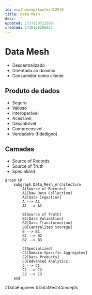 ```yaml
---
id: wcwfhmmvepzkowfesht29t8
title: Data Mesh
desc: ''
updated: 1737150722399
created: 1736168286033
---
```


# Data Mesh

- Descentralizado
- Orientado ao domínio
- Consumidor como cliente

## Produto de dados

- Seguro
- Valioso
- Interoperável
- Acessível
- Descobrível
- Compreensível
- Verdadeiro (fidedigno)

## Camadas

- Source of Records
- Source of Truth
- Specialized

```mermaid
graph LR
    subgraph Data_Mesh_Architecture
        A[Source of Records]
        A1[Raw Data Collection]
        A2[Data Ingestion]
        A --> A1
        A1 --> A2

        B[Source of Truth]
        B1[Data Validation]
        B2[Data Transformation]
        B3[Centralized Storage]
        B --> B1
        B1 --> B2
        B2 --> B3

        C[Specialized]
        C1[Domain-Specific Aggregates]
        C2[Data Products]
        C3[Advanced Analytics]
        C --> C1
        C1 --> C2
        C2 --> C3
    end
```

#DataEngineer #DataMeshConcepts
